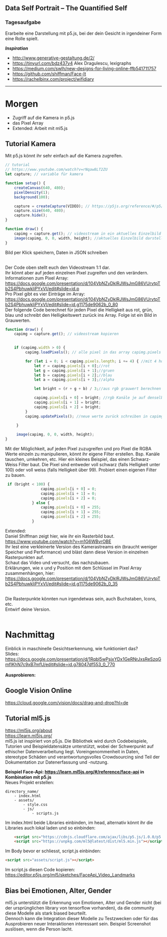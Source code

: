 ## Data Self Portrait – The Quantified Self

### Tagesaufgabe
Erarbeite eine Darstellung mit p5.js, bei der dein Gesicht in irgendeiner Form eine Rolle spielt. 

**_Inspiration_**
* http://www.generative-gestaltung.de/2/
* https://tinyurl.com/bdz437y4  Alex Dragulescu, lexigraphs
* https://medium.com/swlh/new-designs-for-living-online-ffb541711757
* https://github.com/shiffman/Face-It
* https://rachelbinx.com/project/wifidiary


***
# Morgen
* Zugriff auf die Kamera in p5.js
* das Pixel Array
* Extended: Arbeit mit ml5.js

## Tutorial Kamera
Mit p5.js könnt ihr sehr einfach auf die Kamera zugreifen. 
```js
// tutorial
// https://www.youtube.com/watch?v=rNqaw8LT2ZU
let capture; // variable für kamera

function setup() {
    createCanvas(640, 480);
    pixelDensity(1);
    background(100);

    capture = createCapture(VIDEO); // https://p5js.org/reference/#/p5/createCapture
    capture.size(640, 480);
    capture.hide();
}

function draw() {
    capimg = capture.get(); // videostream in ein aktuelles Einzelbild kopieren
    image(capimg, 0, 0, width, height); //aktuelles Einzelbild darstellen
}
```
Bild per Klick speichern, Daten in JSON schreiben <br/><br/>


Der Code oben stellt euch den Videostream 1:1 dar. <br/>
Ihr könnt aber auf jeden einzelnen Pixel zugreifen und den verändern. <br/>
Informationen zum Pixel Array: https://docs.google.com/presentation/d/104VbNZyDklRJWsJmG86VUrvtpTb2S4PbhuwkliPYxVI/edit#slide=id.p<br/>
Pro Pixel gibt es vier Einträge im Array: https://docs.google.com/presentation/d/104VbNZyDklRJWsJmG86VUrvtpTb2S4PbhuwkliPYxVI/edit#slide=id.g1175de9062b_0_80 <br/>
Der folgende Code berechnet für jeden Pixel die Helligkeit aus rot, grün, blau und schreibt den Helligkeitswert zurück ins Array. Folge ist ein Bild in Grauwerten.

```js
function draw() {
    capimg = capture.get(); // videostream kopieren
    

    if (capimg.width > 0) {
         capimg.loadPixels(); // alle pixel in das array capimg.pixels laden

         for (let i = 0; i < capimg.pixels.length; i += 4) { //mit 4 hochzählen, weil es zu jedem Pixel vier Angaben hat
             let r = capimg.pixels[i + 0];//rot
             let g = capimg.pixels[i + 1];//gruen
             let b = capimg.pixels[i + 2];//blau
             let a = capimg.pixels[i + 3];//alpha

             let bright = (r + g + b) / 3;//aus rgb grauwert berechnen

             capimg.pixels[i + 0] = bright; //rgb Kanäle je auf denselben Wert (Grauwert) setzen
             capimg.pixels[i + 1] = bright;
             capimg.pixels[i + 2] = bright;
         }
         capimg.updatePixels(); //neue werte zurück schreiben in capimg.pixels
         
     }

     image(capimg, 0, 0, width, height);
}
```
Mit der Möglichkeit, auf jeden Pixel zuzugreifen und pro Pixel die RGBA Werte einzeln zu manipulieren, könnt ihr eigene Filter erstellen. Bsp. Kanäle tauschen, umkehren, etc. 
Hier ein kleines Beispiel, das einen Schwarz-Weiss Filter baut. Die Pixel sind entweder voll schwarz (falls Helligkeit unter 100) oder voll weiss (falls Helligkeit über 99).
Probiert einen eigenen Filter zu bauen. 

```js
 if (bright < 100) {
                capimg.pixels[i + 0] = 0;
                capimg.pixels[i + 1] = 0;
                capimg.pixels[i + 2] = 0;
            } else {
                capimg.pixels[i + 0] = 255;
                capimg.pixels[i + 1] = 255;
                capimg.pixels[i + 2] = 255;
            }
```
Extended: <br/>
Daniel Shiffman zeigt hier, wie ihr ein Rasterbild baut. https://www.youtube.com/watch?v=m1G6WBvrOBE <br/>
Ihr lest eine verkleinerte Version des Kamerastreams ein (braucht weniger Speicher und Performance) und bläst dann diese Version in einzelnen Rasterpunkten auf. <br/>
Schaut das Video und versucht, das nachzubauen. <br/>
Erklärungen, wie x und y Position mit dem Schlüssel im Pixel Array zusammenhängen, hier: https://docs.google.com/presentation/d/104VbNZyDklRJWsJmG86VUrvtpTb2S4PbhuwkliPYxVI/edit#slide=id.g1175de9062b_0_35 <br/><br/>

Die Rasterpunkte könnten nun irgendetwas sein, auch Buchstaben, Icons, etc. <br/>
Entwirf deine Version. <br/><br/>



# Nachmittag 
Einblick in maschinelle Gesichtserkennung, wie funktioniert das? <br/>
Slides: https://docs.google.com/presentation/d/1Rqbl5wPsjxYDx1GeRNrJxsReSzqGmfIKhN7c9xB7mfU/edit#slide=id.g78047df553_0_770 <br/><br/>
<b>Ausprobieren:</b>
## Google Vision Online
https://cloud.google.com/vision/docs/drag-and-drop?hl=de

## Tutorial ml5.js 
https://ml5js.org/about <br/>
https://learn.ml5js.org/ <br/>
ml5.js ist inspiriert von p5.js. Die Bibliothek wird durch Codebeispiele, Tutorien und Beispieldatensätze unterstützt, wobei der Schwerpunkt auf ethischer Datenverarbeitung liegt. Voreingenommenheit in Daten, stereotype Schäden und verantwortungsvolles Crowdsourcing sind Teil der Dokumentation zur Datenerfassung und -nutzung. 

<b>Beispiel Face-Api: https://learn.ml5js.org/#/reference/face-api in Kombination mit p5.js</b><br/>
Neues Projekt erstellen: 
```
directory_name/
    - index.html
    - assets/
        - style.css
        - js/
            - scripts.js
```
Im index.html beide Libraries einbinden, im head, alternativ könnt ihr die Libraries auch lokal laden und so einbinden:
```html
    <script src="https://cdnjs.cloudflare.com/ajax/libs/p5.js/1.0.0/p5.min.js"></script>
    <script src="https://unpkg.com/ml5@latest/dist/ml5.min.js"></script>
```
Im Body bevor er schliesst, script.js einbinden:
```html
<script src="assets/script.js"></script>
```
Im script.js diesen Code kopieren:<br/>
https://editor.p5js.org/ml5/sketches/FaceApi_Video_Landmarks <br/>

## Bias bei Emotionen, Alter, Gender 
ml5.js unterstützt die Erkennung von Emotionen, Alter und Gender nicht (bei der ursprünglichen library von tensorflow vorhanden), da die community diese Modelle als stark biased beurteilt. <br/>
Dennoch kann die Integration dieser Modelle zu Testzwecken oder für das Ausprobieren neuer Interaktionen interessant sein. Beispiel Screenshot auslösen, wenn die Person lacht. <br/>